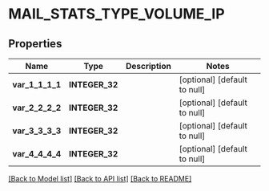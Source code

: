 # MAIL_STATS_TYPE_VOLUME_IP

## Properties
Name | Type | Description | Notes
------------ | ------------- | ------------- | -------------
**var_1_1_1_1** | **INTEGER_32** |  | [optional] [default to null]
**var_2_2_2_2** | **INTEGER_32** |  | [optional] [default to null]
**var_3_3_3_3** | **INTEGER_32** |  | [optional] [default to null]
**var_4_4_4_4** | **INTEGER_32** |  | [optional] [default to null]

[[Back to Model list]](../README.md#documentation-for-models) [[Back to API list]](../README.md#documentation-for-api-endpoints) [[Back to README]](../README.md)


